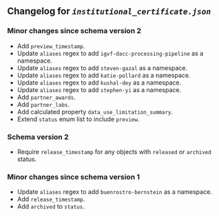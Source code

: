 ## Changelog for *`institutional_certificate.json`*

### Minor changes since schema version 2

* Add `preview_timestamp`.
* Update `aliases` regex to add `igvf-dacc-processing-pipeline` as a namespace.
* Update `aliases` regex to add `steven-gazal` as a namespace.
* Update `aliases` regex to add `katie-pollard` as a namespace.
* Update `aliases` regex to add `kushal-dey` as a namespace.
* Update `aliases` regex to add `stephen-yi` as a namespace.
* Add `partner_awards`.
* Add `partner_labs`.
* Add calculated property `data_use_limitation_summary`.
* Extend `status` enum list to include `preview`.

### Schema version 2

* Require `release_timestamp` for any objects with `released` or `archived` status.

### Minor changes since schema version 1

* Update `aliases` regex to add `buenrostro-bernstein` as a namespace.
* Add `release_timestamp`.
* Add `archived` to `status`.
